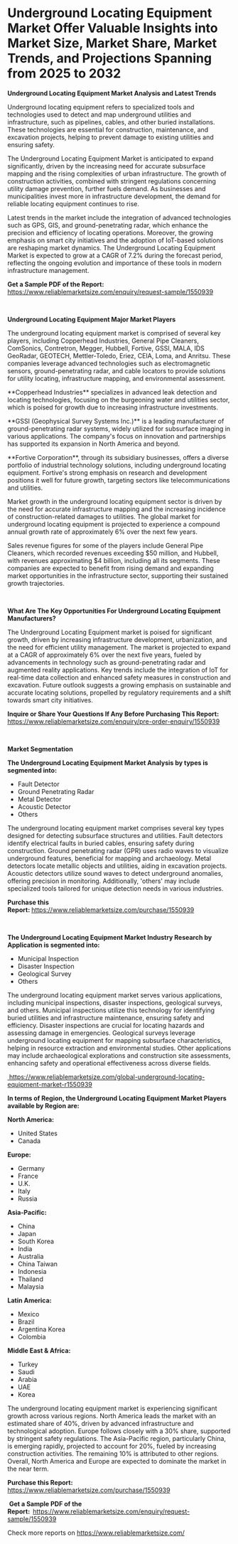 <p><h1>Underground Locating Equipment Market Offer Valuable Insights into Market Size, Market Share, Market Trends, and Projections Spanning from 2025 to 2032</h1></p><p><strong>Underground Locating Equipment Market Analysis and Latest Trends</strong></p>
<p><p>Underground locating equipment refers to specialized tools and technologies used to detect and map underground utilities and infrastructure, such as pipelines, cables, and other buried installations. These technologies are essential for construction, maintenance, and excavation projects, helping to prevent damage to existing utilities and ensuring safety.</p><p>The Underground Locating Equipment Market is anticipated to expand significantly, driven by the increasing need for accurate subsurface mapping and the rising complexities of urban infrastructure. The growth of construction activities, combined with stringent regulations concerning utility damage prevention, further fuels demand. As businesses and municipalities invest more in infrastructure development, the demand for reliable locating equipment continues to rise.</p><p>Latest trends in the market include the integration of advanced technologies such as GPS, GIS, and ground-penetrating radar, which enhance the precision and efficiency of locating operations. Moreover, the growing emphasis on smart city initiatives and the adoption of IoT-based solutions are reshaping market dynamics. The Underground Locating Equipment Market is expected to grow at a CAGR of 7.2% during the forecast period, reflecting the ongoing evolution and importance of these tools in modern infrastructure management.</p></p>
<p><strong>Get a Sample PDF of the Report:&nbsp;</strong> <a href="https://www.reliablemarketsize.com/enquiry/request-sample/1550939?utm_campaign=1836&utm_medium=2&utm_source=Github&utm_content=ia&utm_term=16022025&utm_id=underground-locating-equipment">https://www.reliablemarketsize.com/enquiry/request-sample/1550939</a></p>
<p>&nbsp;</p>
<p><strong>Underground Locating Equipment Major Market Players</strong></p>
<p><p>The underground locating equipment market is comprised of several key players, including Copperhead Industries, General Pipe Cleaners, ComSonics, Contretron, Megger, Hubbell, Fortive, GSSI, MALA, IDS GeoRadar, GEOTECH, Mettler-Toledo, Eriez, CEIA, Loma, and Anritsu. These companies leverage advanced technologies such as electromagnetic sensors, ground-penetrating radar, and cable locators to provide solutions for utility locating, infrastructure mapping, and environmental assessment.</p><p>**Copperhead Industries** specializes in advanced leak detection and locating technologies, focusing on the burgeoning water and utilities sector, which is poised for growth due to increasing infrastructure investments. </p><p>**GSSI (Geophysical Survey Systems Inc.)** is a leading manufacturer of ground-penetrating radar systems, widely utilized for subsurface imaging in various applications. The company's focus on innovation and partnerships has supported its expansion in North America and beyond.</p><p>**Fortive Corporation**, through its subsidiary businesses, offers a diverse portfolio of industrial technology solutions, including underground locating equipment. Fortive's strong emphasis on research and development positions it well for future growth, targeting sectors like telecommunications and utilities.</p><p>Market growth in the underground locating equipment sector is driven by the need for accurate infrastructure mapping and the increasing incidence of construction-related damages to utilities. The global market for underground locating equipment is projected to experience a compound annual growth rate of approximately 6% over the next few years.</p><p>Sales revenue figures for some of the players include General Pipe Cleaners, which recorded revenues exceeding $50 million, and Hubbell, with revenues approximating $4 billion, including all its segments. These companies are expected to benefit from rising demand and expanding market opportunities in the infrastructure sector, supporting their sustained growth trajectories.</p></p>
<p>&nbsp;</p>
<p><strong>What Are The Key Opportunities For Underground Locating Equipment Manufacturers?</strong></p>
<p><p>The Underground Locating Equipment market is poised for significant growth, driven by increasing infrastructure development, urbanization, and the need for efficient utility management. The market is projected to expand at a CAGR of approximately 6% over the next five years, fueled by advancements in technology such as ground-penetrating radar and augmented reality applications. Key trends include the integration of IoT for real-time data collection and enhanced safety measures in construction and excavation. Future outlook suggests a growing emphasis on sustainable and accurate locating solutions, propelled by regulatory requirements and a shift towards smart city initiatives.</p></p>
<p><strong>Inquire or Share Your Questions If Any Before Purchasing This Report:</strong> <a href="https://www.reliablemarketsize.com/enquiry/pre-order-enquiry/1550939?utm_campaign=1836&utm_medium=2&utm_source=Github&utm_content=ia&utm_term=16022025&utm_id=underground-locating-equipment">https://www.reliablemarketsize.com/enquiry/pre-order-enquiry/1550939</a></p>
<p>&nbsp;</p>
<p><strong>Market Segmentation</strong></p>
<p><strong>The Underground Locating Equipment Market Analysis by types is segmented into:</strong></p>
<p><ul><li>Fault Detector</li><li>Ground Penetrating Radar</li><li>Metal Detector</li><li>Acoustic Detector</li><li>Others</li></ul></p>
<p><p>The underground locating equipment market comprises several key types designed for detecting subsurface structures and utilities. Fault detectors identify electrical faults in buried cables, ensuring safety during construction. Ground penetrating radar (GPR) uses radio waves to visualize underground features, beneficial for mapping and archaeology. Metal detectors locate metallic objects and utilities, aiding in excavation projects. Acoustic detectors utilize sound waves to detect underground anomalies, offering precision in monitoring. Additionally, 'others' may include specialized tools tailored for unique detection needs in various industries.</p></p>
<p><strong>Purchase this Report:&nbsp;</strong><a href="https://www.reliablemarketsize.com/purchase/1550939?utm_campaign=1836&utm_medium=2&utm_source=Github&utm_content=ia&utm_term=16022025&utm_id=underground-locating-equipment">https://www.reliablemarketsize.com/purchase/1550939</a></p>
<p>&nbsp;</p>
<p><strong>The Underground Locating Equipment Market Industry Research by Application is segmented into:</strong></p>
<p><ul><li>Municipal Inspection</li><li>Disaster Inspection</li><li>Geological Survey</li><li>Others</li></ul></p>
<p><p>The underground locating equipment market serves various applications, including municipal inspections, disaster inspections, geological surveys, and others. Municipal inspections utilize this technology for identifying buried utilities and infrastructure maintenance, ensuring safety and efficiency. Disaster inspections are crucial for locating hazards and assessing damage in emergencies. Geological surveys leverage underground locating equipment for mapping subsurface characteristics, helping in resource extraction and environmental studies. Other applications may include archaeological explorations and construction site assessments, enhancing safety and operational effectiveness across diverse fields.</p></p>
<p><a href="https://www.reliablemarketsize.com/global-underground-locating-equipment-market-r1550939?utm_campaign=1836&utm_medium=2&utm_source=Github&utm_content=ia&utm_term=16022025&utm_id=underground-locating-equipment">&nbsp;https://www.reliablemarketsize.com/global-underground-locating-equipment-market-r1550939</a></p>
<p><strong>In terms of Region, the Underground Locating Equipment Market Players available by Region are:</strong></p>
<p>
    <p> <strong> North America: </strong>
        <ul>
            <li>United States</li>
            <li>Canada</li>
        </ul>
        </p> 
    <p> <strong> Europe: </strong>
        <ul>
            <li>Germany</li>
            <li>France</li>
            <li>U.K.</li>
            <li>Italy</li>
            <li>Russia</li>
        </ul>
        </p> 
    <p> <strong> Asia-Pacific: </strong>
        <ul>
            <li>China</li>
            <li>Japan</li>
            <li>South Korea</li>
            <li>India</li>
            <li>Australia</li>
            <li>China Taiwan</li>
            <li>Indonesia</li>
            <li>Thailand</li>
            <li>Malaysia</li>
        </ul>
        </p> 
    <p> <strong> Latin America: </strong>
        <ul>
            <li>Mexico</li>
            <li>Brazil</li>
            <li>Argentina Korea</li>
            <li>Colombia</li>
        </ul>
        </p> 
    <p> <strong> Middle East & Africa: </strong>
        <ul>
            <li>Turkey</li>
            <li>Saudi</li>
            <li>Arabia</li>
            <li>UAE</li>
            <li>Korea</li>
        </ul>
    </p>
    </p>
<p><p>The underground locating equipment market is experiencing significant growth across various regions. North America leads the market with an estimated share of 40%, driven by advanced infrastructure and technological adoption. Europe follows closely with a 30% share, supported by stringent safety regulations. The Asia-Pacific region, particularly China, is emerging rapidly, projected to account for 20%, fueled by increasing construction activities. The remaining 10% is attributed to other regions. Overall, North America and Europe are expected to dominate the market in the near term.</p></p>
<p><strong>Purchase this Report: </strong><a href="https://www.reliablemarketsize.com/purchase/1550939?utm_campaign=1836&utm_medium=2&utm_source=Github&utm_content=ia&utm_term=16022025&utm_id=underground-locating-equipment">https://www.reliablemarketsize.com/purchase/1550939</a></p>
<p>&nbsp;<strong>Get a Sample PDF of the Report:&nbsp;&nbsp;</strong><a href="https://www.reliablemarketsize.com/enquiry/request-sample/1550939?utm_campaign=1836&utm_medium=2&utm_source=Github&utm_content=ia&utm_term=16022025&utm_id=underground-locating-equipment">https://www.reliablemarketsize.com/enquiry/request-sample/1550939</a></p>
<p><strong></strong></p>
<p>Check more reports on <a href="https://www.reliablemarketsize.com/?utm_campaign=1836&utm_medium=2&utm_source=Github&utm_content=ia&utm_term=16022025&utm_id=underground-locating-equipment">https://www.reliablemarketsize.com/</a></p>